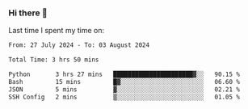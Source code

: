 ### Hi there 👋

<!--
**Grav1tum/Grav1tum** is a ✨ _special_ ✨ repository because its `README.md` (this file) appears on your GitHub profile.

Here are some ideas to get you started:

- 🔭 I’m currently working on ...
- 🌱 I’m currently learning ...
- 👯 I’m looking to collaborate on ...
- 🤔 I’m looking for help with ...
- 💬 Ask me about ...
- 📫 How to reach me: ...
- 😄 Pronouns: ...
- ⚡ Fun fact: ...
-->
Last time I spent my time on:
<!--START_SECTION:waka-->

```txt
From: 27 July 2024 - To: 03 August 2024

Total Time: 3 hrs 50 mins

Python       3 hrs 27 mins   ██████████████████████▓░░   90.15 %
Bash         15 mins         █▓░░░░░░░░░░░░░░░░░░░░░░░   06.60 %
JSON         5 mins          ▓░░░░░░░░░░░░░░░░░░░░░░░░   02.21 %
SSH Config   2 mins          ▒░░░░░░░░░░░░░░░░░░░░░░░░   01.05 %
```

<!--END_SECTION:waka-->
